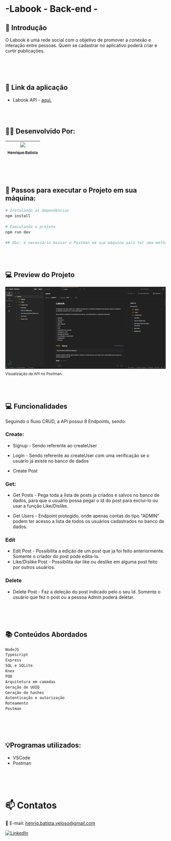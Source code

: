 # -Labook - Back-end -

## 📖 Introdução
O Labook é uma rede social com o objetivo de promover a conexão e interação entre pessoas. Quem se cadastrar no aplicativo poderá criar e curtir publicações. 

<br>
<br>
<br>

## 🔗 Link da aplicação
- Labook API - [aqui.](https://documenter.getpostman.com/view/25826560/2s93eX1YwX)

<br>
<br>

## 👨‍💻 Desenvolvido Por:
| [<img src="https://avatars.githubusercontent.com/u/118391505?s=96&v=4"><br><sub>Henrique Batista</sub>](https://github.com/HenriqBatista)|
|:---:|

<br>
<br>
<br>

## 📝 Passos para executar o Projeto em sua máquina:

```bash
# Instalando as dependências
npm install

# Executando o projeto
npm run dev

## Obs: é necessário baixar o Postman em sua máquina para ter uma melhor visualização do funcuionamento da API.
```
<br>
<br>

## 💻 Preview do Projeto
<img src="./src/assets/labook1.png"><br><sub>Visualização da API no Postman.<sub><br>

<br>
<br>

## 💻 Funcionalidades

Seguindo o fluxo CRUD, a API possui 8 Endpoints, sendo:
### Create:
- Signup - Sendo referente ao createUser 

- Login - Sendo referente ao createUser com uma 
verificação se o usuário já existe no banco de dados

- Create Post

### Get:
- Get Posts - Pega toda a lista de posts ja criados e salvos no banco de dados, para que o usuário possa pegar o Id do post para excluí-lo ou usar a função Like/Dislike.

- Get Users - Endpoint protegido, onde apenas contas do tipo "ADMIN" podem ter acesso a lista de todos os usuários cadastrados no banco de dados.


### Edit
- Edit Post - Possibilita a edição de um post que ja foi feito anteriormente. Somente o criador do post pode edita-lo.
- Like/Dislike Post - Possibilita dar like ou deslike em alguma post feito por outros usuários.

### Delete
- Delete Post - Faz a deleção do post indicado pelo o seu Id. Somente o usuário que fez o post ou a pessoa Admin poderá deletar.


<br>
<br>
<br>

## 📚 Conteúdos Abordados

````bash
NodeJS
Typescript
Express
SQL e SQLite
Knex
POO
Arquitetura em camadas
Geração de UUID
Geração de hashes
Autenticação e autorização
Roteamento
Postman
````
<br>
<br>
<br>

## 💡Programas utilizados:
- VSCode
- Postman

<br>
<br>
<br>

# 📫 Contatos

📧 E-mail: henriq.batista.veloso@gmail.com

[![LinkedIn](https://img.shields.io/badge/LinkedIn-0077B5?style=for-the-badge&logo=linkedin&logoColor=white)](https://www.linkedin.com/in/henrique-batista-veloso/)


